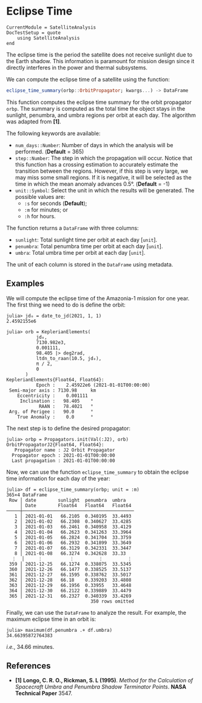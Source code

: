 Eclipse Time
============

```@meta
CurrentModule = SatelliteAnalysis
DocTestSetup = quote
    using SatelliteAnalysis
end
```

The eclipse time is the period the satellite does not receive sunlight due to the Earth
shadow. This information is paramount for mission design since it directly interferes in the
power and thermal subsystems.

We can compute the eclipse time of a satellite using the function:

```julia
eclipse_time_summary(orbp::OrbitPropagator; kwargs...) -> DataFrame
```

This function computes the eclipse time summary for the orbit propagator `orbp`. The summary
is computed as the total time the object stays in the sunlight, penumbra, and umbra regions
per orbit at each day. The algorithm was adapted from **[1]**.

The following keywords are available:

- `num_days::Number`: Number of days in which the analysis will be performed.
  (**Default** = 365)
- `step::Number`: The step in which the propagation will occur. Notice that this function
  has a crossing estimation to accurately estimate the transition between the regions.
  However, if this step is very large, we may miss some small regions. If it is negative, it
  will be selected as the time in which the mean anomaly advances 0.5°.
  (**Default** = -1)
- `unit::Symbol`: Select the unit in which the results will be generated. The possible
  values are:
    - `:s` for seconds (**Default**);
    - `:m` for minutes; or
    - `:h` for hours.

The function returns a `DataFrame` with three columns:

- `sunlight`: Total sunlight time per orbit at each day [`unit`].
- `penumbra`: Total penumbra time per orbit at each day [`unit`].
- `umbra`: Total umbra time per orbit at each day [`unit`].

The unit of each column is stored in the `DataFrame` using metadata.

## Examples

We will compute the eclipse time of the Amazonia-1 mission for one year. The first thing we
need to do is define the orbit:

```jldoctest eclipse_time
julia> jd₀ = date_to_jd(2021, 1, 1)
2.4592155e6

julia> orb = KeplerianElements(
           jd₀,
           7130.982e3,
           0.001111,
           98.405 |> deg2rad,
           ltdn_to_raan(10.5, jd₀),
           π / 2,
           0
       )
KeplerianElements{Float64, Float64}:
           Epoch :    2.45922e6 (2021-01-01T00:00:00)
 Semi-major axis : 7130.98     km
    Eccentricity :    0.001111
     Inclination :   98.405    °
            RAAN :   78.4021   °
 Arg. of Perigee :   90.0      °
    True Anomaly :    0.0      °
```

The next step is to define the desired propagator:

```jldoctest eclipse_time
julia> orbp = Propagators.init(Val(:J2), orb)
OrbitPropagatorJ2{Float64, Float64}:
   Propagator name : J2 Orbit Propagator
  Propagator epoch : 2021-01-01T00:00:00
  Last propagation : 2021-01-01T00:00:00
```

Now, we can use the function `eclipse_time_summary` to obtain the eclipse time information
for each day of the year:

```jldoctest eclipse_time
julia> df = eclipse_time_summary(orbp; unit = :m)
365×4 DataFrame
 Row │ date        sunlight  penumbra  umbra
     │ Date        Float64   Float64   Float64
─────┼─────────────────────────────────────────
   1 │ 2021-01-01   66.2105  0.340195  33.4493
   2 │ 2021-01-02   66.2308  0.340627  33.4285
   3 │ 2021-01-03   66.2461  0.340958  33.4129
   4 │ 2021-01-04   66.2623  0.341263  33.3964
   5 │ 2021-01-05   66.2824  0.341704  33.3759
   6 │ 2021-01-06   66.2932  0.341899  33.3649
   7 │ 2021-01-07   66.3129  0.342331  33.3447
   8 │ 2021-01-08   66.3274  0.342628  33.33
  ⋮  │     ⋮          ⋮         ⋮         ⋮
 359 │ 2021-12-25   66.1274  0.338075  33.5345
 360 │ 2021-12-26   66.1477  0.338525  33.5137
 361 │ 2021-12-27   66.1595  0.338762  33.5017
 362 │ 2021-12-28   66.18    0.339203  33.4808
 363 │ 2021-12-29   66.1956  0.33955   33.4648
 364 │ 2021-12-30   66.2122  0.339889  33.4479
 365 │ 2021-12-31   66.2327  0.340339  33.4269
                               350 rows omitted
```

Finally, we can use the `DataFrame` to analyze the result. For example, the maximum eclipse
time in an orbit is:

```jldoctest eclipse_time
julia> maximum(df.penumbra .+ df.umbra)
34.66395872764383
```

_i.e._, 34.66 minutes.

## References

- **[1]** **Longo, C. R. O., Rickman, S. L (1995)**. _Method for the Calculation of
  Spacecraft Umbra and Penumbra Shadow Terminator Points_. **NASA Technical Paper** 3547.
